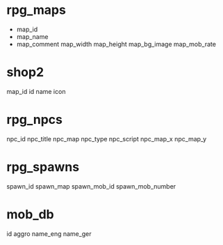 

# rpg_maps

* map_id
* map_name
* map_comment
map_width
map_height
map_bg_image
map_mob_rate

# shop2

map_id
id
name
icon

# rpg_npcs

npc_id
npc_title
npc_map
npc_type
npc_script
npc_map_x
npc_map_y

# rpg_spawns

spawn_id
spawn_map
spawn_mob_id
spawn_mob_number

# mob_db

id
aggro
name_eng
name_ger